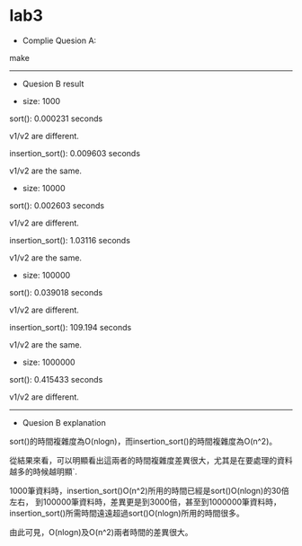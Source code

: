 # lab3

* Complie Quesion A:

 make
 
---
* Quesion B result


*  size: 1000

sort(): 0.000231 seconds

v1/v2 are different.

insertion_sort(): 0.009603 seconds

v1/v2 are the same.


* size: 10000

sort(): 0.002603 seconds

v1/v2 are different.

insertion_sort(): 1.03116 seconds

v1/v2 are the same.


* size: 100000

sort(): 0.039018 seconds

v1/v2 are different.

insertion_sort(): 109.194 seconds

v1/v2 are the same.


* size: 1000000

sort(): 0.415433 seconds

v1/v2 are different.


---
* Quesion B explanation

sort()的時間複雜度為O(nlogn)，而insertion_sort()的時間複雜度為O(n^2)。

從結果來看，可以明顯看出這兩者的時間複雜度差異很大，尤其是在要處理的資料越多的時候越明顯`.

1000筆資料時，insertion_sort()O(n^2)所用的時間已經是sort()O(nlogn)的30倍左右，
到100000筆資料時，差異更是到3000倍，甚至到1000000筆資料時，insertion_sort()所需時間遠遠超過sort()O(nlogn)所用的時間很多。

由此可見，O(nlogn)及O(n^2)兩者時間的差異很大。
